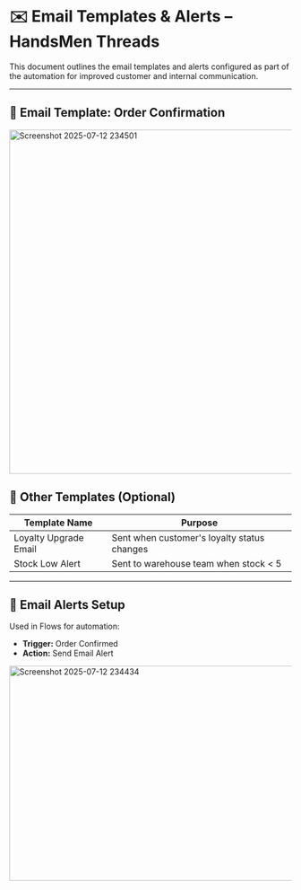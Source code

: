 # ✉️ Email Templates & Alerts – HandsMen Threads

This document outlines the email templates and alerts configured as part of the automation for improved customer and internal communication.

---

## 📨 Email Template: Order Confirmation
<img width="1588" height="613" alt="Screenshot 2025-07-12 234501" src="https://github.com/user-attachments/assets/963a4e61-a823-4091-814f-b5c279d7f2e6" />



## 🧾 Other Templates (Optional)

| Template Name         | Purpose                         |
|-----------------------|---------------------------------|
| Loyalty Upgrade Email | Sent when customer's loyalty status changes |
| Stock Low Alert       | Sent to warehouse team when stock < 5 |


---

## 🔔 Email Alerts Setup

Used in Flows for automation:
- **Trigger:** Order Confirmed
- **Action:** Send Email Alert


<img width="1586" height="383" alt="Screenshot 2025-07-12 234434" src="https://github.com/user-attachments/assets/3c7fe070-dcce-4ff4-b440-4cc3be56d0cb" />
